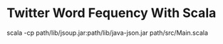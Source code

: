 # Twitter Word Fequency With Scala

scala -cp path/lib/jsoup.jar:path/lib/java-json.jar path/src/Main.scala
